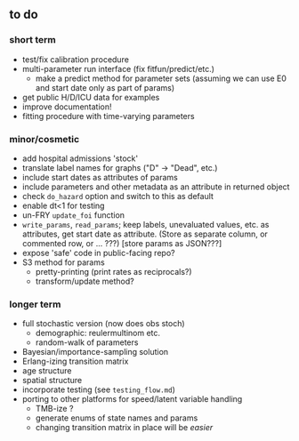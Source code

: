 ## to do

### short term

* test/fix calibration procedure
* multi-parameter run interface (fix fitfun/predict/etc.)
    * make a predict method for parameter sets (assuming we can use E0 and start date only as part of params)
* get public H/D/ICU data for examples
* improve documentation!
* fitting procedure with time-varying parameters

### minor/cosmetic

* add hospital admissions 'stock'
* translate label names for graphs ("D" -> "Dead", etc.)
* include start dates as attributes of params
* include parameters and other metadata as an attribute in returned object
* check `do_hazard` option and switch to this as default
* enable dt<1 for testing
* un-FRY `update_foi` function
* `write_params`, `read_params`; keep labels, unevaluated values, etc. as attributes, get start date as attribute. (Store as separate column, or commented row, or ... ???) [store params as JSON???]
* expose 'safe' code in public-facing repo?
* S3 method for params
    * pretty-printing (print rates as reciprocals?)
	* transform/update method?


### longer term

* full stochastic version (now does obs stoch)
    * demographic: reulermultinom etc.
    * random-walk of parameters
* Bayesian/importance-sampling solution
* Erlang-izing transition matrix
* age structure
* spatial structure
* incorporate testing (see `testing_flow.md`)
* porting to other platforms for speed/latent variable handling 
     * TMB-ize ?
	 * generate enums of state names and params
	 * changing transition matrix in place will be *easier*
